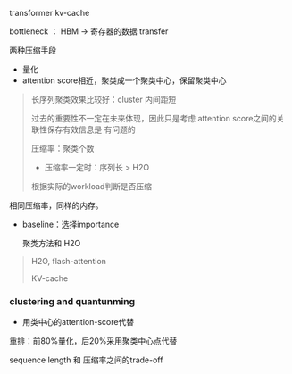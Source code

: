 transformer kv-cache

bottleneck ： HBM -> 寄存器的数据 transfer

两种压缩手段

- 量化
- attention score相近，聚类成一个聚类中心，保留聚类中心

>长序列聚类效果比较好：cluster 内间距短
>
>过去的重要性不一定在未来体现，因此只是考虑 attention score之间的关联性保存有效信息是 有问题的
>
>压缩率：聚类个数
>
>- 压缩率一定时：序列长 > H2O
>
>根据实际的workload判断是否压缩

相同压缩率，同样的内存。

- baseline：选择importance

  聚类方法和 H2O

>H2O, flash-attention
>
>KV-cache

### clustering and quantunming

- 用类中心的attention-score代替

重排：前80%量化，后20%采用聚类中心点代替

sequence length 和 压缩率之间的trade-off

